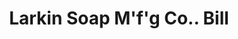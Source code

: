 ---
doi: 10.7916/D8903FVJ
date_other: '1898'
date_other_textual: '1898'
form: printed ephemera
genre:
- Invoices
name:
- Larkin Soap M'f'g Co.
object_in_context_url: https://biggert.cul.columbia.edu/items/view/ave_biggert_00896
subject_hierarchical_geographic:
- Buffalo, New York, United States
subject_name:
- Larkin Soap M'f'g Co.
title: Larkin Soap M'f'g Co.. Bill
sort_title: Larkin Soap M'f'g Co.. Bill
call_number: ave_biggert_00896
coordinates:
- 42.90472222222222,-78.84944444444444
pid: ave_biggert_00896
identifiers: ave_biggert_00896
thumbnail: https://derivativo-3.library.columbia.edu/iiif/2/ldpd:345949/full/!256,256/0/native.jpg
permalink: /biggert/ave_biggert_00896/
layout: iiif-image-page
---